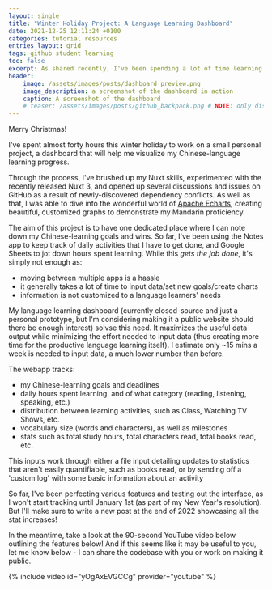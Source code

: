 ```yaml
---
layout: single
title: "Winter Holiday Project: A Language Learning Dashboard"
date: 2021-12-25 12:11:24 +0100
categories: tutorial resources
entries_layout: grid
tags: github student learning
toc: false
excerpt: As shared recently, I've been spending a lot of time learning Mandarin Chinese lately. To track my progress, I've built a language-learning dashboard I'd like to share.
header:
    image: /assets/images/posts/dashboard_preview.png
    image_description: a screenshot of the dashboard in action
    caption: A screenshot of the dashboard
    # teaser: /assets/images/posts/github_backpack.png # NOTE: only displays with blog having: 'entries_layout: grid'
---
```


Merry Christmas!

I've spent almost forty hours this winter holiday to work on a small personal project, a dashboard that will help me visualize my Chinese-language learning progress.

Through the process, I've brushed up my Nuxt skills, experimented with the recently released Nuxt 3, and opened up several discussions and issues on GitHub as a result of newly-discovered dependency conflicts. As well as that, I was able to dive into the wonderful world of [Apache Echarts](https://echarts.apache.org/en/index.html), creating beautiful, customized graphs to demonstrate my Mandarin proficiency.

The aim of this project is to have one dedicated place where I can note down my Chinese-learning goals and wins. So far, I've been using the Notes app to keep track of daily activities that I have to get done, and Google Sheets to jot down hours spent learning. While this *gets the job done*, it's simply not enough as:

- moving between multiple apps is a hassle
- it generally takes a lot of time to input data/set new goals/create charts
- information is not customized to a language learners' needs

My language learning dashboard (currently closed-source and just a personal prototype, but I'm considering making it a public website should there be enough interest) solvse this need. It maximizes the useful data output while minimizing the effort needed to input data (thus creating more time for the productive language learning itself). I estimate only ~15 mins a week is needed to input data, a much lower number than before.

The webapp tracks:
- my Chinese-learning goals and deadlines
- daily hours spent learning, and of what category (reading, listening, speaking, etc.)
- distribution between learning activities, such as Class, Watching TV Shows, etc.
- vocabulary size (words and characters), as well as milestones
- stats such as total study hours, total characters read, total books read, etc.

This inputs work through either a file input detailing updates to statistics that aren't easily quantifiable, such as books read, or by sending off a 'custom log' with some basic information about an activity

So far, I've been perfecting various features and testing out the interface, as I won't start tracking until January 1st (as part of my New Year's resolution). But I'll make sure to write a new post at the end of 2022 showcasing all the stat increases!

In the meantime, take a look at the 90-second YouTube video below outlining the features below! And if this seems like it may be useful to you, let me know below - I can share the codebase with you or work on making it public.

{% include video id="yOgAxEVGCCg" provider="youtube" %}
